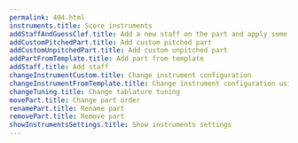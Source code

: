 ```yaml
---
permalink: 404.html
instruments.title: Score instruments
addStaffAndGuessClef.title: Add a new staff on the part and apply some basic rules to have G + F clefs
addCustomPitchedPart.title: Add custom pitched part
addCustomUnpitchedPart.title: Add custom unpitched part
addPartFromTemplate.title: Add part from template
addStaff.title: Add staff
changeInstrumentCustom.title: Change instrument configuration
changeInstrumentFromTemplate.title: Change instrument configuration using a template
changeTuning.title: Change tablature tuning
movePart.title: Change part order
renamePart.title: Rename part
removePart.title: Remove part
showInstrumentsSettings.title: Show instruments settings
---
```

